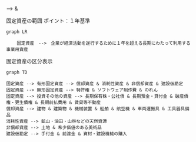  --> 
 & 


固定資産の範囲
ポイント：１年基準
```mermaid
graph LR

    固定資産　-->　企業が経済活動を遂行するために１年を超える長期にわたって利用する事業用資産

```



固定資産の区分表示
```mermaid
graph TD

固定資産 --> 有形固定資産 --> 償却資産 & 消耗性資産 & 非償却資産 & 建設仮勘定
固定資産 --> 無形固定資産 --> 特許権 & ソフトウェア制作費 & のれん
固定資産 --> 投資その他の資産 --> 長期保有株・公社債 & 長期預金・貸付金 & 破産債権・更生債権 & 長期前払費用 & 賃貸等不動産
償却資産 --> 建物 & 建築物 & 機械装置 & 船舶 & 航空機 & 車両運搬具 & 工具器具備品
消耗性資産 --> 鉱山・油田・山林などの天然資源
非償却資産 --> 土地 & 希少価値のある美術品
建設仮勘定 --> 手付金 & 前渡金 & 資材・建設機械の購入

```